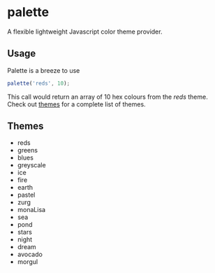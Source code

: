 palette
=======

A flexible lightweight Javascript color theme provider.

## Usage

Palette is a breeze to use

```js
palette('reds', 10);
```

This call would return an array of 10 hex colours from the _reds_
theme. Check out [themes](#themes) for a complete list of themes.

## Themes
 - reds
 - greens
 - blues
 - greyscale
 - ice
 - fire
 - earth
 - pastel
 - zurg
 - monaLisa
 - sea
 - pond
 - stars
 - night
 - dream
 - avocado
 - morgul

